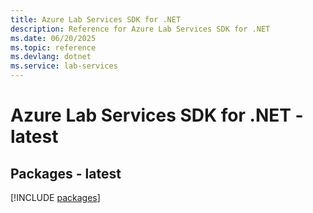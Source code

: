 ```yaml
---
title: Azure Lab Services SDK for .NET
description: Reference for Azure Lab Services SDK for .NET
ms.date: 06/20/2025
ms.topic: reference
ms.devlang: dotnet
ms.service: lab-services
---
```

# Azure Lab Services SDK for .NET - latest
## Packages - latest
[!INCLUDE [packages](lab-services-index.md)]